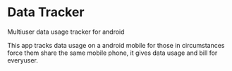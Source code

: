 # Data Tracker

Multiuser data usage tracker for android

This app tracks data usage on a android mobile for those in circumstances force them share the same mobile phone, it gives data usage and bill for everyuser.